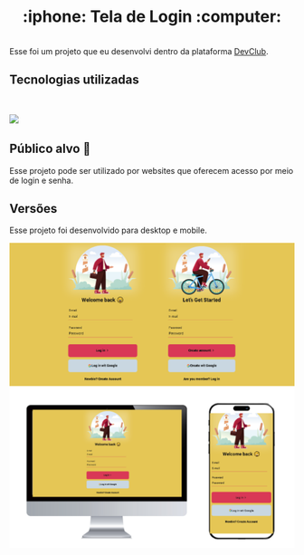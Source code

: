 <h1 align="center">
:iphone: Tela de Login :computer:</h1>
<br>
Esse foi um projeto que eu desenvolvi dentro da plataforma <a href="https://rodolfomori.com.br/devclub">DevClub</a>.

## Tecnologias utilizadas
<br>
<p align="left">
  <a href="https://skillicons.dev">
    <img src="https://skillicons.dev/icons?i=html,css" />
  </a>
</p>

## Público alvo 🚀
Esse projeto pode ser utilizado por websites que oferecem acesso por meio de login e senha.

## Versões
Esse projeto foi desenvolvido para desktop e mobile.

<img src="https://github.com/thianecw/Tela-login/blob/main/Tela%20de%20login.png" />
<img src="https://github.com/thianecw/Tela-login/blob/main/responsividade.png" />
